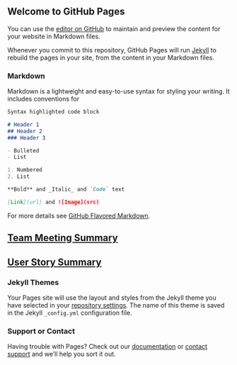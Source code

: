 ## Welcome to GitHub Pages

You can use the [editor on GitHub](https://github.com/ElijahRW/Capstone-2019-WS-Team-E/edit/master/index.md) to maintain and preview the content for your website in Markdown files.

Whenever you commit to this repository, GitHub Pages will run [Jekyll](https://jekyllrb.com/) to rebuild the pages in your site, from the content in your Markdown files.

### Markdown

Markdown is a lightweight and easy-to-use syntax for styling your writing. It includes conventions for

```markdown
Syntax highlighted code block

# Header 1
## Header 2
### Header 3

- Bulleted
- List

1. Numbered
2. List

**Bold** and _Italic_ and `Code` text

[Link](url) and ![Image](src)
```

For more details see [GitHub Flavored Markdown](https://guides.github.com/features/mastering-markdown/).

## [Team Meeting Summary](problemDescription.md)
## [User Story Summary](docs/TeamMeeting_3_7_19.md)

### Jekyll Themes

Your Pages site will use the layout and styles from the Jekyll theme you have selected in your [repository settings](https://github.com/ElijahRW/Capstone-2019-WS-Team-E/settings). The name of this theme is saved in the Jekyll `_config.yml` configuration file.

### Support or Contact

Having trouble with Pages? Check out our [documentation](https://help.github.com/categories/github-pages-basics/) or [contact support](https://github.com/contact) and we’ll help you sort it out.
